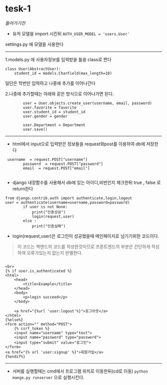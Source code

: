 # tesk-1
_들어가기전_
* 유저 모델을 import 시킨뒤 
  ```AUTH_USER_MODEL = 'users.User'```

settings.py 에 모델을 사용한다


__________________________________________


1.models.py 에 사용자정보를 입력받을 틀을 class로 짠다
```
class User(AbstractUser):
    student_id = models.CharField(max_length=10)
```
일단은 학번만 입력하고 나중에 추가를 이어나간다


2.나중에 추가할때는 아래와 같은 방식으로 이어나가면 된다.
```
        user = User.objects.create_user(username, email, password)
        user.favorite = favorite
        user.student_id = student_id
        user.gender = gender
        
        user.Department = Department
        user.save()
```


____________________________________________________________



* html에서 input으로 입력받은 정보들을 request와post를 이용하여 db에 저장한다
```
 username  = request.POST["username"]
        password  = request.POST["password"]
        email  = request.POST["email"]
        
```


* django 내장함수를 사용해서 db에 있는 아이디,비번인지 체크한뒤 true , false 로 return한다
```
from django.contrib.auth import authenticate,login,logout
user = authenticate(username=username,password=password)
        if user is not None:
            print("인증성공")
            login(request,user)
        else :
            print("인증실패")
```
* login(request,user)은 로그인이 성공했을때 
메인페이지로 넘기기위한 코드이다.


>이 코드는 백엔드의 코드를 작성한것이므로 프론트엔드의 부분은 간단하게 작성하여
>오류가있는지 없는지 판별한다.
```

<br>
{% if user.is_authenticated %}
<html>
    <head>
        <title>Example</title>
    </head>
    <body>
        <p>login succeed</p>
    </body>
    
    <a href="{%url 'user:logout'%}">로그아웃</a>
</html>
{%else%}
<form action="" method="POST">
    {% csrf_token %}
    <input name="username" type="text">
    <input name="password" type="password">
    <input type="submit" value="로그인">
</form>
<a href="{% url 'user:signup' %}">회원가입</a>
{%endif%}
```


******************************************

* 서버를 실행할때는 cmd에서 프로그램 위치로 이동한뒤(cd로 이동) 
``` python mange.py runserver ```
으로 실행시킨다.
